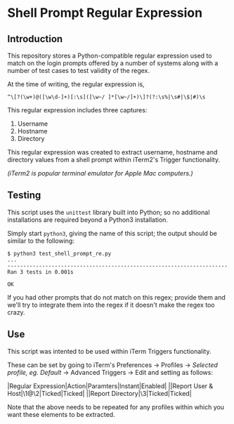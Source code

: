 # Shell Prompt Regular Expression

## Introduction

This repository stores a Python-compatible regular expression used to match on the login prompts offered by a number of systems along with a number of test cases to test validity of the regex.

At the time of writing, the regular expression is,

```
^\[?(\w+)@([\w\d-]+)[:\s]([\w~/ ]*[\w~/]+)\]?(?:\s%|\s#|\$|#)\s
```

This regular expression includes three captures:

1. Username
2. Hostname
3. Directory

This regular expression was created to extract username, hostname and directory values from a shell prompt within iTerm2's Trigger functionality.

_(iTerm2 is popular terminal emulator for Apple Mac computers.)_

## Testing

This script uses the `unittest` library built into Python; so no additional installations are required beyond a Python3 installation.

Simply start `python3`, giving the name of this script; the output should be similar to the following:

```
$ python3 test_shell_prompt_re.py
...
----------------------------------------------------------------------
Ran 3 tests in 0.001s

OK
```

If you had other prompts that do not match on this regex; provide them and we'll try to integrate them into the regex if it doesn't make the regex too crazy.

## Use

This script was intented to be used within iTerm Triggers functionality.

These can be set by going to iTerm's Preferences -> Profiles -> _Selected profile, eg. Default_ -> Advanced Triggers -> Edit and setting as follows:

|Regular Expression|Action|Paramters|Instant|Enabled|
|<insert above regex>|Report User & Host|\1@\2|Ticked|Ticked|
|<insert above regex>|Report Directory|\3|Ticked|Ticked|

Note that the above needs to be repeated for any profiles within which you want these elements to be extracted.
